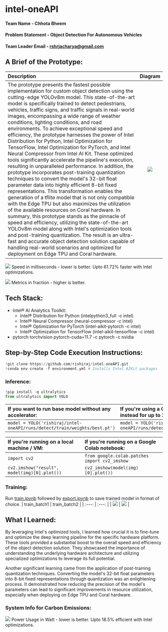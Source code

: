 # intel-oneAPI

#### Team Name - Chhota Bheem
#### Problem Statement - Object Detection For Autonomous Vehicles
#### Team Leader Email - rshrjacharya@gmail.com

## A Brief of the Prototype:
| Description | Diagram |
| :--- | :---: |
| The prototype presents the fastest possible implementation for custom object detection using the cutting-edge YOLOv8m model. This state-of-the-art model is specifically trained to detect pedestrians, vehicles, traffic signs, and traffic signals in real-world images, encompassing a wide range of weather conditions, lighting conditions, and road environments. To achieve exceptional speed and efficiency, the prototype harnesses the power of Intel Distribution for Python, Intel Optimization for TensorFlow, Intel Optimization for PyTorch, and Intel Neural Compressor from Intel AI Kit. These optimized tools significantly accelerate the pipeline's execution, resulting in unparalleled performance. In addition, the prototype incorporates post-training quantization techniques to convert the model's 32-bit float parameter data into highly efficient 8-bit fixed representations. This transformation enables the generation of a tflite model that is not only compatible with the Edge TPU but also maximizes the utilization of the available resources on Coral hardware. In summary, this prototype stands as the pinnacle of speed and efficiency, utilizing the state-of-the-art YOLOv8m model along with Intel's optimization tools and post-training quantization. The result is an ultra-fast and accurate object detection solution capable of handling real-world scenarios and optimized for deployment on Edge TPU and Coral hardware. | ![](https://raw.githubusercontent.com/rishiraj/intel-oneAPI/main/runs/detect/train/weights/best_saved_model/best_full_integer_quant_edgetpu.svg) |

![](https://raw.githubusercontent.com/rishiraj/intel-oneAPI/main/wandb/model.png)
Speed in milliseconds - lower is better. Upto 61.72% faster with Intel optimizations.

![](https://raw.githubusercontent.com/rishiraj/intel-oneAPI/main/wandb/metrics.png)
Metrics in fraction - higher is better.


## Tech Stack:
* Intel® AI Analytics Toolkit:
  * Intel® Distribution for Python (intelpython3_full -c intel)
  * Intel® Neural Compressor (neural-compressor -c intel)
  * Intel® Optimization for PyTorch (intel-aikit-pytorch -c intel)
  * Intel® Optimization for TensorFlow (intel-aikit-tensorflow -c intel)
* pytorch torchvision pytorch-cuda=11.7 -c pytorch -c nvidia

## Step-by-Step Code Execution Instructions:
```python
!git clone https://github.com/rishiraj/intel-oneAPI.git
!conda env create -f environment.yml # Installs Intel AIKit packages
```

### Inference:
```python
!pip install -q ultralytics
from ultralytics import YOLO
```
| If you want to run base model without any accelerator: | If you're using a CPU, use the following instead for up to 3x CPU speedup: | If you're using a GPU, use the following instead for up to 5x GPU speedup: | If you're using an Edge TPU, use the following instead for up to 10x TPU speedup: |
| :--- | :--- | :--- | :--- |
| `model = YOLO('rishiraj/intel-oneAPI/runs/detect/train/weights/best.pt')` | `model = YOLO('rishiraj/intel-oneAPI/runs/detect/train/weights/best.onnx')` | `model = YOLO('rishiraj/intel-oneAPI/runs/detect/train/weights/best.engine')` | `model = YOLO('rishiraj/intel-oneAPI/runs/detect/train/weights/best_saved_model/best_full_integer_quant_edgetpu.tflite')` |

| If you're running on a local machine / VM: | If you're running on a Google Colab notebook: |
| :--- | :--- |
| `import cv2` | `from google.colab.patches import cv2_imshow` |
| `cv2.imshow("result", model(img)[0].plot())` | `cv2_imshow(model(img)[0].plot())` |

### Training:
Run [train.ipynb](./train.ipynb) followed by [export.ipynb](./export.ipynb) to save trained model in format of choice.
| train_batch1 | train_batch2 |
| :---: | :---: |
| ![](https://raw.githubusercontent.com/rishiraj/intel-oneAPI/main/wandb/train_batch1.jpg) | ![](https://raw.githubusercontent.com/rishiraj/intel-oneAPI/main/wandb/train_batch2.jpg) |

## What I Learned:
By leveraging Intel's optimized tools, I learned how crucial it is to fine-tune and optimize the deep learning pipeline for the specific hardware platform. These tools provided a substantial boost to the overall speed and efficiency of the object detection solution. They showcased the importance of understanding the underlying hardware architecture and utilizing specialized optimizations to leverage its full potential.

Another significant learning came from the application of post-training quantization techniques. Converting the model's 32-bit float parameters into 8-bit fixed representations through quantization was an enlightening process. It demonstrated how reducing the precision of the model's parameters can lead to significant improvements in resource utilization, especially when deploying on Edge TPU and Coral hardware.

### System Info for Carbon Emissions:
![](https://raw.githubusercontent.com/rishiraj/intel-oneAPI/main/wandb/system.png)
Power Usage in Watt - lower is better. Upto 18.5% efficient with Intel optimizations.
